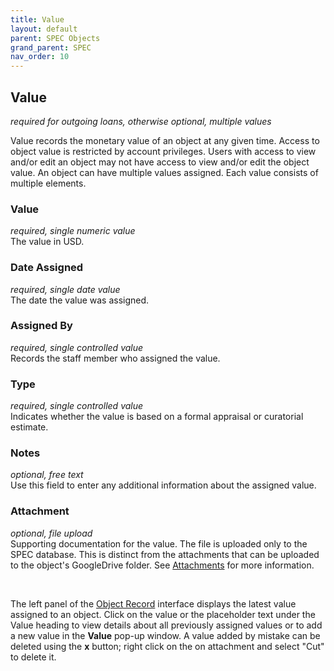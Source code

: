 ```yaml
---
title: Value
layout: default
parent: SPEC Objects
grand_parent: SPEC
nav_order: 10
---
```


## Value
*required for outgoing loans, otherwise optional, multiple values*

Value records the monetary value of an object at any given time. Access to object value is restricted by account privileges. Users with access to view and/or edit an object may not have access to view and/or edit the object value. An object can have multiple values assigned. Each value consists of multiple elements. 


### Value
*required, single numeric value*  
The value in USD. 

### Date Assigned 
*required, single date value*  
The date the value was assigned.

### Assigned By
*required, single controlled value*  
Records the staff member who assigned the value.

### Type  
*required, single controlled value*  
Indicates whether the value is based on a formal appraisal or curatorial estimate.

### Notes
*optional, free text*  
Use this field to enter any additional information about the assigned value.

### Attachment
*optional, file upload*  
Supporting documentation for the value. The file is uploaded only to the SPEC database. This is distinct from the attachments that can be uploaded to the object's GoogleDrive folder. See [Attachments](https://nypl.github.io/pres-docs/spec/specObjectsAttachments.html) for more information.

&nbsp; 
&nbsp; 

The left panel of the [Object Record](https://nypl.github.io/pres-docs/spec/specObjectsObjectRecord.html) interface displays the latest value assigned to an object. Click on the value or the placeholder text under the Value heading to view details about all previously assigned values or to add a new value in the **Value** pop-up window. A value added by mistake can be deleted using the **x** button; right click on the on attachment and select "Cut" to delete it.
